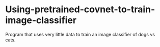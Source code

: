 # Using-pretrained-covnet-to-train-image-classifier
Program that uses very little data to train an image classifier of dogs vs cats.
